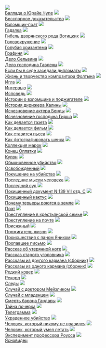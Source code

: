 ![](/books/prose_classic/Карел%20Чапек/Баллада%20о%20Юрайе%20Чупе.jpg)  
[Баллада о Юрайе Чупе](/books/prose_classic/Карел%20Чапек/Баллада%20о%20Юрайе%20Чупе)
![](/books/prose_classic/Карел%20Чапек/Бесспорное%20доказательство.jpg)  
[Бесспорное доказательство](/books/prose_classic/Карел%20Чапек/Бесспорное%20доказательство)
![](/books/prose_classic/Карел%20Чапек/Взломщик-поэт.jpg)  
[Взломщик-поэт](/books/prose_classic/Карел%20Чапек/Взломщик-поэт)
![](/books/prose_classic/Карел%20Чапек/Гадалка.jpg)  
[Гадалка](/books/prose_classic/Карел%20Чапек/Гадалка)
![](/books/prose_classic/Карел%20Чапек/Гибель%20дворянского%20рода%20Вотицких.jpg)  
[Гибель дворянского рода Вотицких](/books/prose_classic/Карел%20Чапек/Гибель%20дворянского%20рода%20Вотицких)
![](/books/prose_classic/Карел%20Чапек/Головокружение.jpg)  
[Головокружение](/books/prose_classic/Карел%20Чапек/Головокружение)
![](/books/prose_classic/Карел%20Чапек/Голубая%20хризантема.jpg)  
[Голубая хризантема](/books/prose_classic/Карел%20Чапек/Голубая%20хризантема)
![](/books/prose_classic/Карел%20Чапек/Графиня.jpg)  
[Графиня](/books/prose_classic/Карел%20Чапек/Графиня)
![](/books/prose_classic/Карел%20Чапек/Дело%20Сельвина.jpg)  
[Дело Сельвина](/books/prose_classic/Карел%20Чапек/Дело%20Сельвина)
![](/books/prose_classic/Карел%20Чапек/Дело%20господина%20Гавлены.jpg)  
[Дело господина Гавлены](/books/prose_classic/Карел%20Чапек/Дело%20господина%20Гавлены)
![](/books/prose_classic/Карел%20Чапек/Если%20бы%20в%20суде%20заседали%20дипломаты.jpg)  
[Если бы в суде заседали дипломаты](/books/prose_classic/Карел%20Чапек/Если%20бы%20в%20суде%20заседали%20дипломаты)
![](/books/prose_classic/Карел%20Чапек/Жизнь%20и%20творчество%20композитора%20Фолтына.jpg)  
[Жизнь и творчество композитора Фолтына](/books/prose_classic/Карел%20Чапек/Жизнь%20и%20творчество%20композитора%20Фолтына)
![](/books/prose_classic/Карел%20Чапек/Игла.jpg)  
[Игла](/books/prose_classic/Карел%20Чапек/Игла)
![](/books/prose_classic/Карел%20Чапек/Интервью.jpg)  
[Интервью](/books/prose_classic/Карел%20Чапек/Интервью)
![](/books/prose_classic/Карел%20Чапек/Исповедь.jpg)  
[Исповедь](/books/prose_classic/Карел%20Чапек/Исповедь)
![](/books/prose_classic/Карел%20Чапек/Истории%20о%20взломщике%20и%20поджигателе.jpg)  
[Истории о взломщике и поджигателе](/books/prose_classic/Карел%20Чапек/Истории%20о%20взломщике%20и%20поджигателе)
![](/books/prose_classic/Карел%20Чапек/История%20дирижера%20Калины.jpg)  
[История дирижера Калины](/books/prose_classic/Карел%20Чапек/История%20дирижера%20Калины)
![](/books/prose_classic/Карел%20Чапек/Исчезновение%20актера%20Бенды.jpg)  
[Исчезновение актера Бенды](/books/prose_classic/Карел%20Чапек/Исчезновение%20актера%20Бенды)
![](/books/prose_classic/Карел%20Чапек/Исчезновение%20господина%20Гирша.jpg)  
[Исчезновение господина Гирша](/books/prose_classic/Карел%20Чапек/Исчезновение%20господина%20Гирша)
![](/books/prose_classic/Карел%20Чапек/Как%20делается%20газета.jpg)  
[Как делается газета](/books/prose_classic/Карел%20Чапек/Как%20делается%20газета)
![](/books/prose_classic/Карел%20Чапек/Как%20делается%20фильм.jpg)  
[Как делается фильм](/books/prose_classic/Карел%20Чапек/Как%20делается%20фильм)
![](/books/prose_classic/Карел%20Чапек/Как%20ставится%20пьеса.jpg)  
[Как ставится пьеса](/books/prose_classic/Карел%20Чапек/Как%20ставится%20пьеса)
![](/books/prose_classic/Карел%20Чапек/Как%20фотографировать%20щенка.jpg)  
[Как фотографировать щенка](/books/prose_classic/Карел%20Чапек/Как%20фотографировать%20щенка)
![](/books/prose_classic/Карел%20Чапек/Коллекция%20марок.jpg)  
[Коллекция марок](/books/prose_classic/Карел%20Чапек/Коллекция%20марок)
![](/books/prose_classic/Карел%20Чапек/Конец%20Оплатки.jpg)  
[Конец Оплатки](/books/prose_classic/Карел%20Чапек/Конец%20Оплатки)
![](/books/prose_classic/Карел%20Чапек/Купон.jpg)  
[Купон](/books/prose_classic/Карел%20Чапек/Купон)
![](/books/prose_classic/Карел%20Чапек/Обыкновенное%20убийство.jpg)  
[Обыкновенное убийство](/books/prose_classic/Карел%20Чапек/Обыкновенное%20убийство)
![](/books/prose_classic/Карел%20Чапек/Освобожденный.jpg)  
[Освобожденный](/books/prose_classic/Карел%20Чапек/Освобожденный)
![](/books/prose_classic/Карел%20Чапек/Покушение%20на%20убийство.jpg)  
[Покушение на убийство](/books/prose_classic/Карел%20Чапек/Покушение%20на%20убийство)
![](/books/prose_classic/Карел%20Чапек/Последние%20мысли%20человека.jpg)  
[Последние мысли человека](/books/prose_classic/Карел%20Чапек/Последние%20мысли%20человека)
![](/books/prose_classic/Карел%20Чапек/Последний%20суд.jpg)  
[Последний суд](/books/prose_classic/Карел%20Чапек/Последний%20суд)
![](/books/prose_classic/Карел%20Чапек/Похищенный%20документ%20N%20139%20VII%20отд.%20С.jpg)  
[Похищенный документ N 139 VII отд. С](/books/prose_classic/Карел%20Чапек/Похищенный%20документ%20N%20139%20VII%20отд.%20С)
![](/books/prose_classic/Карел%20Чапек/Похищенный%20кактус.jpg)  
[Похищенный кактус](/books/prose_classic/Карел%20Чапек/Похищенный%20кактус)
![](/books/prose_classic/Карел%20Чапек/Почему%20терьеры%20роются%20в%20земле.jpg)  
[Почему терьеры роются в земле](/books/prose_classic/Карел%20Чапек/Почему%20терьеры%20роются%20в%20земле)
![](/books/prose_classic/Карел%20Чапек/Поэт.jpg)  
[Поэт](/books/prose_classic/Карел%20Чапек/Поэт)
![](/books/prose_classic/Карел%20Чапек/Преступление%20в%20крестьянской%20семье.jpg)  
[Преступление в крестьянской семье](/books/prose_classic/Карел%20Чапек/Преступление%20в%20крестьянской%20семье)
![](/books/prose_classic/Карел%20Чапек/Преступление%20на%20почте.jpg)  
[Преступление на почте](/books/prose_classic/Карел%20Чапек/Преступление%20на%20почте)
![](/books/prose_classic/Карел%20Чапек/Присяжный.jpg)  
[Присяжный](/books/prose_classic/Карел%20Чапек/Присяжный)
![](/books/prose_classic/Карел%20Чапек/Прожигатель%20жизни.jpg)  
[Прожигатель жизни](/books/prose_classic/Карел%20Чапек/Прожигатель%20жизни)
![](/books/prose_classic/Карел%20Чапек/Происшествия%20с%20паном%20Яником.jpg)  
[Происшествия с паном Яником](/books/prose_classic/Карел%20Чапек/Происшествия%20с%20паном%20Яником)
![](/books/prose_classic/Карел%20Чапек/Пропавшее%20письмо.jpg)  
[Пропавшее письмо](/books/prose_classic/Карел%20Чапек/Пропавшее%20письмо)
![](/books/prose_classic/Карел%20Чапек/Рассказ%20об%20утерянной%20ноге.jpg)  
[Рассказ об утерянной ноге](/books/prose_classic/Карел%20Чапек/Рассказ%20об%20утерянной%20ноге)
![](/books/prose_classic/Карел%20Чапек/Рассказ%20старого%20уголовника.jpg)  
[Рассказ старого уголовника](/books/prose_classic/Карел%20Чапек/Рассказ%20старого%20уголовника)
![](/books/prose_classic/Карел%20Чапек/Рассказы%20из%20другого%20кармана%20(сборник).jpg)  
[Рассказы из другого кармана (сборник)](/books/prose_classic/Карел%20Чапек/Рассказы%20из%20другого%20кармана%20(сборник))
![](/books/prose_classic/Карел%20Чапек/Рассказы%20из%20одного%20кармана%20(сборник).jpg)  
[Рассказы из одного кармана (сборник)](/books/prose_classic/Карел%20Чапек/Рассказы%20из%20одного%20кармана%20(сборник))
![](/books/prose_classic/Карел%20Чапек/Редкий%20ковер.jpg)  
[Редкий ковер](/books/prose_classic/Карел%20Чапек/Редкий%20ковер)
![](/books/prose_classic/Карел%20Чапек/Рекорд.jpg)  
[Рекорд](/books/prose_classic/Карел%20Чапек/Рекорд)
![](/books/prose_classic/Карел%20Чапек/Следы.jpg)  
[Следы](/books/prose_classic/Карел%20Чапек/Следы)
![](/books/prose_classic/Карел%20Чапек/Случай%20с%20доктором%20Мейзликом.jpg)  
[Случай с доктором Мейзликом](/books/prose_classic/Карел%20Чапек/Случай%20с%20доктором%20Мейзликом)
![](/books/prose_classic/Карел%20Чапек/Случай%20с%20младенцем.jpg)  
[Случай с младенцем](/books/prose_classic/Карел%20Чапек/Случай%20с%20младенцем)
![](/books/prose_classic/Карел%20Чапек/Смерть%20барона%20Гандары.jpg)  
[Смерть барона Гандары](/books/prose_classic/Карел%20Чапек/Смерть%20барона%20Гандары)
![](/books/prose_classic/Карел%20Чапек/Тайна%20почерка.jpg)  
[Тайна почерка](/books/prose_classic/Карел%20Чапек/Тайна%20почерка)
![](/books/prose_classic/Карел%20Чапек/Телеграмма.jpg)  
[Телеграмма](/books/prose_classic/Карел%20Чапек/Телеграмма)
![](/books/prose_classic/Карел%20Чапек/Украденное%20убийство.jpg)  
[Украденное убийство](/books/prose_classic/Карел%20Чапек/Украденное%20убийство)
![](/books/prose_classic/Карел%20Чапек/Человек,%20который%20никому%20не%20нравился.jpg)  
[Человек, который никому не нравился](/books/prose_classic/Карел%20Чапек/Человек,%20который%20никому%20не%20нравился)
![](/books/prose_classic/Карел%20Чапек/Человек,%20который%20умел%20летать.jpg)  
[Человек, который умел летать](/books/prose_classic/Карел%20Чапек/Человек,%20который%20умел%20летать)
![](/books/prose_classic/Карел%20Чапек/Эксперимент%20профессора%20Роусса.jpg)  
[Эксперимент профессора Роусса](/books/prose_classic/Карел%20Чапек/Эксперимент%20профессора%20Роусса)
![](/books/prose_classic/Карел%20Чапек/Ясновидец.jpg)  
[Ясновидец](/books/prose_classic/Карел%20Чапек/Ясновидец)